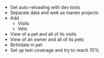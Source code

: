* Get auto-reloading with dev tools
* Separate data and web as maven projects
* Add
  * Visits
  * Vets
* View of a pet and all of its visits
* View of an owner and all of its pets
* Birthdate in pet
* Set up test coverage and try to reach 70%
